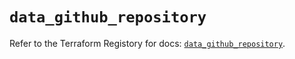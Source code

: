 # `data_github_repository`

Refer to the Terraform Registory for docs: [`data_github_repository`](https://registry.terraform.io/providers/integrations/github/5.31.0/docs/data-sources/repository).
